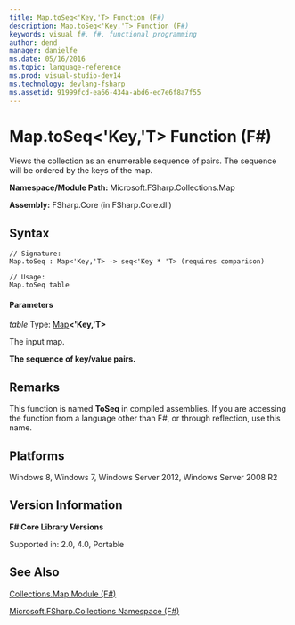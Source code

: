 ```yaml
---
title: Map.toSeq<'Key,'T> Function (F#)
description: Map.toSeq<'Key,'T> Function (F#)
keywords: visual f#, f#, functional programming
author: dend
manager: danielfe
ms.date: 05/16/2016
ms.topic: language-reference
ms.prod: visual-studio-dev14
ms.technology: devlang-fsharp
ms.assetid: 91999fcd-ea66-434a-abd6-ed7e6f8a7f55 
---
```


# Map.toSeq<'Key,'T> Function (F#)

Views the collection as an enumerable sequence of pairs. The sequence will be ordered by the keys of the map.

**Namespace/Module Path:** Microsoft.FSharp.Collections.Map

**Assembly:** FSharp.Core (in FSharp.Core.dll)


## Syntax

```
// Signature:
Map.toSeq : Map<'Key,'T> -> seq<'Key * 'T> (requires comparison)

// Usage:
Map.toSeq table
```

#### Parameters
*table*
Type: [Map](https://msdn.microsoft.com/library/975316ea-55e3-4987-9994-90897ad45664)**&lt;'Key,'T&gt;**


The input map.



**The sequence of key/value pairs.**
## Remarks
This function is named **ToSeq** in compiled assemblies. If you are accessing the function from a language other than F#, or through reflection, use this name.


## Platforms
Windows 8, Windows 7, Windows Server 2012, Windows Server 2008 R2


## Version Information
**F# Core Library Versions**

Supported in: 2.0, 4.0, Portable




## See Also
[Collections.Map Module &#40;F&#35;&#41;](Collections.Map-Module-%5BFSharp%5D.md)

[Microsoft.FSharp.Collections Namespace &#40;F&#35;&#41;](Microsoft.FSharp.Collections-Namespace-%5BFSharp%5D.md)

